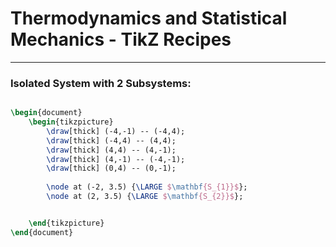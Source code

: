 # Thermodynamics and Statistical Mechanics - TikZ Recipes
***

### Isolated System with 2 Subsystems:

```tikz

\begin{document}
	\begin{tikzpicture}
		\draw[thick] (-4,-1) -- (-4,4);
		\draw[thick] (-4,4) -- (4,4);
		\draw[thick] (4,4) -- (4,-1);
		\draw[thick] (4,-1) -- (-4,-1);
		\draw[thick] (0,4) -- (0,-1);
		
		\node at (-2, 3.5) {\LARGE $\mathbf{S_{1}}$};
		\node at (2, 3.5) {\LARGE $\mathbf{S_{2}}$};


	\end{tikzpicture}
\end{document}

```

